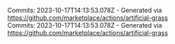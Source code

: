 Commits: 2023-10-17T14:13:53.078Z - Generated via https://github.com/marketplace/actions/artificial-grass
<br>
Commits: 2023-10-17T14:13:53.078Z - Generated via https://github.com/marketplace/actions/artificial-grass
<br>
